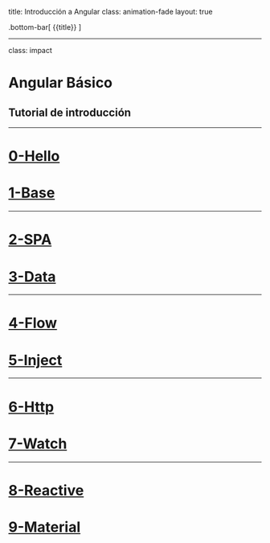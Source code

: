 title: Introducción a Angular
class: animation-fade
layout: true

.bottom-bar[
{{title}}
]

---

class: impact

# Angular Básico

## Tutorial de introducción

---

# [0-Hello](https://academiabinaria.github.io/angular-board/readme/0-hello.html)

# [1-Base](https://academiabinaria.github.io/angular-board/readme/1-base.html)

---

# [2-SPA](https://academiabinaria.github.io/angular-board/readme/2-spa.html)

# [3-Data](https://academiabinaria.github.io/angular-board/readme/3-data.html)

---

# [4-Flow](https://academiabinaria.github.io/angular-board/readme/4-flow.html)

# [5-Inject](https://academiabinaria.github.io/angular-board/readme/5-inject.html)

---

# [6-Http](https://academiabinaria.github.io/angular-board/readme/6-http.html)

# [7-Watch](https://academiabinaria.github.io/angular-board/readme/7-watch.html)

---

# [8-Reactive](https://academiabinaria.github.io/angular-board/readme/8-reactive.html)

# [9-Material](https://academiabinaria.github.io/angular-board/readme/9-material.html)